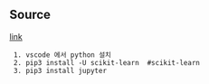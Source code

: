 ## Source 
[link](https://github.com/sobabear/ML-For-Beginners)


```shell
 1. vscode 에서 python 설치
 2. pip3 install -U scikit-learn  #scikit-learn
 3. pip3 install jupyter 
```
